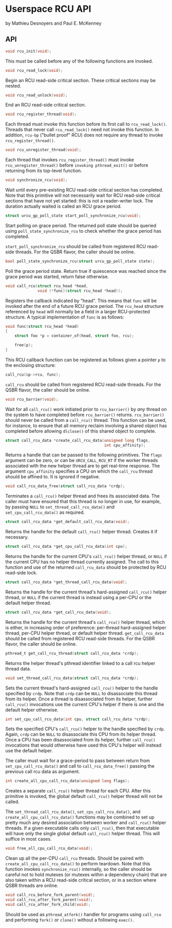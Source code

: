 Userspace RCU API
=================

by Mathieu Desnoyers and Paul E. McKenney


API
---

```c
void rcu_init(void);
```

This must be called before any of the following functions
are invoked.


```c
void rcu_read_lock(void);
```

Begin an RCU read-side critical section. These critical
sections may be nested.


```c
void rcu_read_unlock(void);
```

End an RCU read-side critical section.


```c
void rcu_register_thread(void);
```

Each thread must invoke this function before its first call to
`rcu_read_lock()`. Threads that never call `rcu_read_lock()` need
not invoke this function. In addition, `rcu-bp` ("bullet proof"
RCU) does not require any thread to invoke `rcu_register_thread()`.


```c
void rcu_unregister_thread(void);
```

Each thread that invokes `rcu_register_thread()` must invoke
`rcu_unregister_thread()` before `invoking pthread_exit()`
or before returning from its top-level function.


```c
void synchronize_rcu(void);
```

Wait until every pre-existing RCU read-side critical section
has completed. Note that this primitive will not necessarily
wait for RCU read-side critical sections that have not yet
started: this is not a reader-writer lock. The duration
actually waited is called an RCU grace period.


```c
struct urcu_gp_poll_state start_poll_synchronize_rcu(void);
```

Start polling on grace period. The returned poll state should be
queried using `poll_state_synchronize_rcu` to check whether the
grace period has completed.

`start_poll_synchronize_rcu` should be called from registered RCU
read-side threads.  For the QSBR flavor, the caller should be online.


```c
bool poll_state_synchronize_rcu(struct urcu_gp_poll_state state);
```

Poll the grace period state. Return true if quiescence was reached since
the grace period was started, return false otherwise.


```c
void call_rcu(struct rcu_head *head,
              void (*func)(struct rcu_head *head));
```

Registers the callback indicated by "head". This means
that `func` will be invoked after the end of a future
RCU grace period. The `rcu_head` structure referenced
by `head` will normally be a field in a larger RCU-protected
structure. A typical implementation of `func` is as
follows:

```c
void func(struct rcu_head *head)
{
    struct foo *p = container_of(head, struct foo, rcu);

    free(p);
}
```

This RCU callback function can be registered as follows
given a pointer `p` to the enclosing structure:

```c
call_rcu(&p->rcu, func);
```

`call_rcu` should be called from registered RCU read-side threads.
For the QSBR flavor, the caller should be online.


```c
void rcu_barrier(void);
```

Wait for all `call_rcu()` work initiated prior to `rcu_barrier()` by
_any_ thread on the system to have completed before `rcu_barrier()`
returns. `rcu_barrier()` should never be called from a `call_rcu()`
thread. This function can be used, for instance, to ensure that
all memory reclaim involving a shared object has completed
before allowing `dlclose()` of this shared object to complete.


```c
struct call_rcu_data *create_call_rcu_data(unsigned long flags,
                                           int cpu_affinity);
```

Returns a handle that can be passed to the following
primitives. The `flags` argument can be zero, or can be
`URCU_CALL_RCU_RT` if the worker threads associated with the
new helper thread are to get real-time response. The argument
`cpu_affinity` specifies a CPU on which the `call_rcu` thread should
be affined to. It is ignored if negative.


```c
void call_rcu_data_free(struct call_rcu_data *crdp);
```

Terminates a `call_rcu()` helper thread and frees its associated
data. The caller must have ensured that this thread is no longer
in use, for example, by passing `NULL` to `set_thread_call_rcu_data()`
and `set_cpu_call_rcu_data()` as required.


```c
struct call_rcu_data *get_default_call_rcu_data(void);
```

Returns the handle for the default `call_rcu()` helper thread.
Creates it if necessary.


```c
struct call_rcu_data *get_cpu_call_rcu_data(int cpu);
```

Returns the handle for the current CPU's `call_rcu()` helper
thread, or `NULL` if the current CPU has no helper thread
currently assigned. The call to this function and use of the
returned `call_rcu_data` should be protected by RCU read-side
lock.


```c
struct call_rcu_data *get_thread_call_rcu_data(void);
```

Returns the handle for the current thread's hard-assigned
`call_rcu()` helper thread, or `NULL` if the current thread is
instead using a per-CPU or the default helper thread.


```c
struct call_rcu_data *get_call_rcu_data(void);
```

Returns the handle for the current thread's `call_rcu()` helper
thread, which is either, in increasing order of preference:
per-thread hard-assigned helper thread, per-CPU helper thread,
or default helper thread. `get_call_rcu_data` should be called
from registered RCU read-side threads. For the QSBR flavor, the
caller should be online.


```c
pthread_t get_call_rcu_thread(struct call_rcu_data *crdp);
```

Returns the helper thread's pthread identifier linked to a call
rcu helper thread data.


```c
void set_thread_call_rcu_data(struct call_rcu_data *crdp);
```

Sets the current thread's hard-assigned `call_rcu()` helper to the
handle specified by `crdp`. Note that `crdp` can be `NULL` to
disassociate this thread from its helper. Once a thread is
disassociated from its helper, further `call_rcu()` invocations
use the current CPU's helper if there is one and the default
helper otherwise.


```c
int set_cpu_call_rcu_data(int cpu, struct call_rcu_data *crdp);
```

Sets the specified CPU's `call_rcu()` helper to the handle
specified by `crdp`. Again, `crdp` can be `NULL` to disassociate
this CPU from its helper thread. Once a CPU has been
disassociated from its helper, further `call_rcu()` invocations
that would otherwise have used this CPU's helper will instead
use the default helper.

The caller must wait for a grace-period to pass between return from
`set_cpu_call_rcu_data()` and call to `call_rcu_data_free()` passing the
previous call rcu data as argument.


```c
int create_all_cpu_call_rcu_data(unsigned long flags);
```

Creates a separate `call_rcu()` helper thread for each CPU.
After this primitive is invoked, the global default `call_rcu()`
helper thread will not be called.

The `set_thread_call_rcu_data()`, `set_cpu_call_rcu_data()`, and
`create_all_cpu_call_rcu_data()` functions may be combined to set up
pretty much any desired association between worker and `call_rcu()`
helper threads. If a given executable calls only `call_rcu()`,
then that executable will have only the single global default
`call_rcu()` helper thread. This will suffice in most cases.


```c
void free_all_cpu_call_rcu_data(void);
```

Clean up all the per-CPU `call_rcu` threads. Should be paired with
`create_all_cpu_call_rcu_data()` to perform teardown. Note that
this function invokes `synchronize_rcu()` internally, so the
caller should be careful not to hold mutexes (or mutexes within a
dependency chain) that are also taken within a RCU read-side
critical section, or in a section where QSBR threads are online.


```c
void call_rcu_before_fork_parent(void);
void call_rcu_after_fork_parent(void);
void call_rcu_after_fork_child(void);
```

Should be used as `pthread_atfork()` handler for programs using
`call_rcu` and performing `fork()` or `clone()` without a following
`exec()`.
